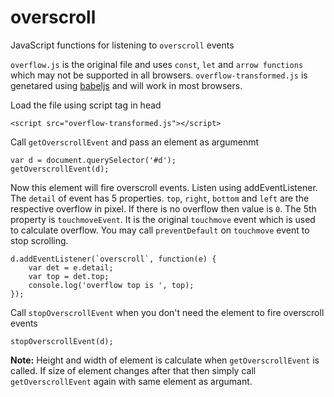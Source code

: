 # overscroll
JavaScript functions for listening to `overscroll` events

`overflow.js` is the original file and uses `const`, `let` and `arrow functions` which may not be supported in all browsers. `overflow-transformed.js` is genetared using [babeljs](https://babeljs.io/) and will work in most browsers.

Load the file using script tag in head

	<script src="overflow-transformed.js"></script>

Call `getOverscrollEvent` and pass an element as argumenmt

	var d = document.querySelector('#d');
	getOverscrollEvent(d);

Now this element will fire overscroll events. Listen using addEventListener. The `detail` of event has 5 properties. `top`, `right`, `bottom` and `left` are the respective overflow in pixel. If there is no overflow then value is `0`. The 5th property is `touchmoveEvent`. It is the original `touchmove` event which is used to calculate overflow. You may call `preventDefault` on `touchmove` event to stop scrolling.

	d.addEventListener(`overscroll`, function(e) {
		var det = e.detail;
		var top = det.top;
		console.log('overflow top is ', top);
	});

Call `stopOverscrollEvent` when you don't need the element to fire overscroll events

	stopOverscrollEvent(d);

**Note:** Height and width of element is calculate when `getOverscrollEvent` is called. If size of element changes after that then simply call `getOverscrollEvent` again with same element as argumant.
